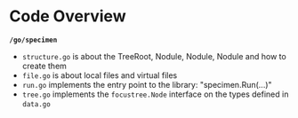# Code Overview

**`/go/specimen`**

- `structure.go` is about the TreeRoot, Nodule, Nodule, Nodule and how to create them
- `file.go` is about local files and virtual files
- `run.go` implements the entry point to the library: "specimen.Run(...)"
- `tree.go` implements the `focustree.Node` interface on the types defined in `data.go`
